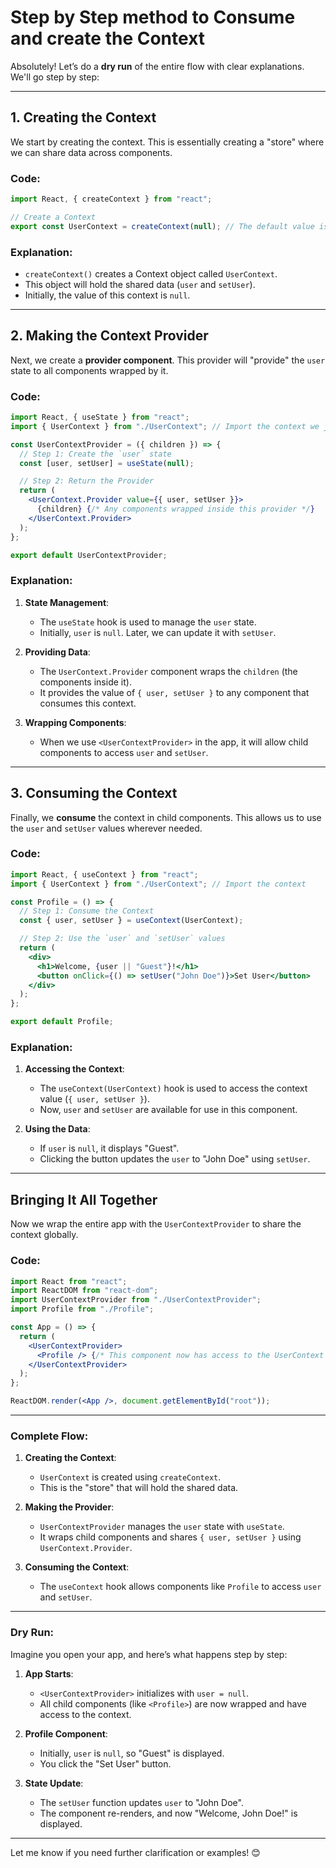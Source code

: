 # Step by Step method to Consume and create the Context 

Absolutely! Let’s do a **dry run** of the entire flow with clear explanations. We'll go step by step:

---

## 1. **Creating the Context**
We start by creating the context. This is essentially creating a "store" where we can share data across components.

### Code:
```jsx
import React, { createContext } from "react";

// Create a Context
export const UserContext = createContext(null); // The default value is `null`
```

### Explanation:
- `createContext()` creates a Context object called `UserContext`.
- This object will hold the shared data (`user` and `setUser`).
- Initially, the value of this context is `null`.

---

## 2. **Making the Context Provider**
Next, we create a **provider component**. This provider will "provide" the `user` state to all components wrapped by it.

### Code:
```jsx
import React, { useState } from "react";
import { UserContext } from "./UserContext"; // Import the context we just created

const UserContextProvider = ({ children }) => {
  // Step 1: Create the `user` state
  const [user, setUser] = useState(null);

  // Step 2: Return the Provider
  return (
    <UserContext.Provider value={{ user, setUser }}>
      {children} {/* Any components wrapped inside this provider */}
    </UserContext.Provider>
  );
};

export default UserContextProvider;
```

### Explanation:
1. **State Management**:
   - The `useState` hook is used to manage the `user` state.
   - Initially, `user` is `null`. Later, we can update it with `setUser`.

2. **Providing Data**:
   - The `UserContext.Provider` component wraps the `children` (the components inside it).
   - It provides the value of `{ user, setUser }` to any component that consumes this context.

3. **Wrapping Components**:
   - When we use `<UserContextProvider>` in the app, it will allow child components to access `user` and `setUser`.

---

## 3. **Consuming the Context**
Finally, we **consume** the context in child components. This allows us to use the `user` and `setUser` values wherever needed.

### Code:
```jsx
import React, { useContext } from "react";
import { UserContext } from "./UserContext"; // Import the context

const Profile = () => {
  // Step 1: Consume the Context
  const { user, setUser } = useContext(UserContext);

  // Step 2: Use the `user` and `setUser` values
  return (
    <div>
      <h1>Welcome, {user || "Guest"}!</h1>
      <button onClick={() => setUser("John Doe")}>Set User</button>
    </div>
  );
};

export default Profile;
```

### Explanation:
1. **Accessing the Context**:
   - The `useContext(UserContext)` hook is used to access the context value (`{ user, setUser }`).
   - Now, `user` and `setUser` are available for use in this component.

2. **Using the Data**:
   - If `user` is `null`, it displays "Guest".
   - Clicking the button updates the `user` to "John Doe" using `setUser`.

---

## Bringing It All Together
Now we wrap the entire app with the `UserContextProvider` to share the context globally.

### Code:
```jsx
import React from "react";
import ReactDOM from "react-dom";
import UserContextProvider from "./UserContextProvider";
import Profile from "./Profile";

const App = () => {
  return (
    <UserContextProvider>
      <Profile /> {/* This component now has access to the UserContext */}
    </UserContextProvider>
  );
};

ReactDOM.render(<App />, document.getElementById("root"));
```

---

### Complete Flow:
1. **Creating the Context**:
   - `UserContext` is created using `createContext`.
   - This is the "store" that will hold the shared data.

2. **Making the Provider**:
   - `UserContextProvider` manages the `user` state with `useState`.
   - It wraps child components and shares `{ user, setUser }` using `UserContext.Provider`.

3. **Consuming the Context**:
   - The `useContext` hook allows components like `Profile` to access `user` and `setUser`.

---

### Dry Run:
Imagine you open your app, and here’s what happens step by step:

1. **App Starts**:
   - `<UserContextProvider>` initializes with `user = null`.
   - All child components (like `<Profile>`) are now wrapped and have access to the context.

2. **Profile Component**:
   - Initially, `user` is `null`, so "Guest" is displayed.
   - You click the "Set User" button.

3. **State Update**:
   - The `setUser` function updates `user` to "John Doe".
   - The component re-renders, and now "Welcome, John Doe!" is displayed.

---

Let me know if you need further clarification or examples! 😊
